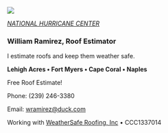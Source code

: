![](20253031340-20253031910-ABI-AL132025-GEOCOLOR-1000x1000.gif)


[*NATIONAL HURRICANE CENTER*](https://www.nhc.noaa.gov/)


### William Ramirez, Roof Estimator

I estimate roofs and keep them weather safe.

**Lehigh Acres • Fort Myers • Cape Coral • Naples**

Free Roof Estimate!

Phone: (239) 246-3380 

Email: [wramirez@duck.com](mailto:wramirez@duck.com)

Working with [WeatherSafe Roofing, Inc](https://www.weathersafe.us/) • CCC1337014